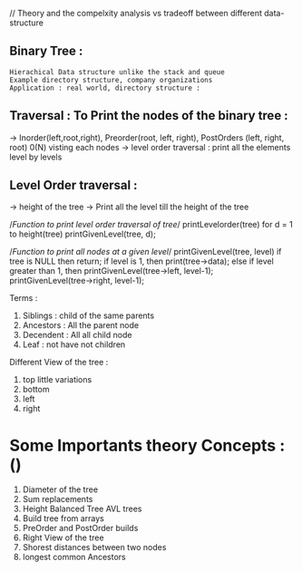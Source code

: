 // Theory and the compelxity analysis vs tradeoff between different data-structure

## Binary Tree : 

    Hierachical Data structure unlike the stack and queue 
    Example directory structure, company organizations 
    Application : real world, directory structure : 



## Traversal : To Print the nodes of the binary tree : 

-> Inorder(left,root,right), Preorder(root, left, right), PostOrders (left, right, root) 0(N) visting each nodes 
-> level order traversal : print all the elements level by levels

## Level Order traversal : 
-> height of the tree 
-> Print all the level till the height of the tree 

/*Function to print level order traversal of tree*/
printLevelorder(tree)
for d = 1 to height(tree)
   printGivenLevel(tree, d);

/*Function to print all nodes at a given level*/
printGivenLevel(tree, level)
if tree is NULL then return;
if level is 1, then
    print(tree->data);
else if level greater than 1, then
    printGivenLevel(tree->left, level-1);
    printGivenLevel(tree->right, level-1);









Terms : 
1. Siblings : child of the same parents 
2. Ancestors : All the parent node 
3. Decendent : All all child node 
4. Leaf : not have not children 


Different View of the tree : 
1. top little variations 
2. bottom 
3. left 
4. right 


# Some Importants theory Concepts : ()
1. Diameter of the tree 
2. Sum replacements 
3. Height Balanced Tree AVL trees 
4. Build tree from arrays 
5. PreOrder and PostOrder builds 
6. Right View of the tree 
7. Shorest distances between two nodes
8. longest common Ancestors


